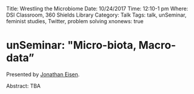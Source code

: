 Title: Wrestling the Microbiome
Date: 10/24/2017
Time: 12:10-1 pm
Where: DSI Classroom, 360 Shields Library
Category: Talk
Tags: talk, unSeminar, feminist studies, Twitter, problem solving
xnonews: true

# unSeminar: "Micro-biota, Macro-data” 

Presented by [Jonathan Eisen](http://biosci3.ucdavis.edu/Faculty/Profile/View/345).

Abstract: TBA



